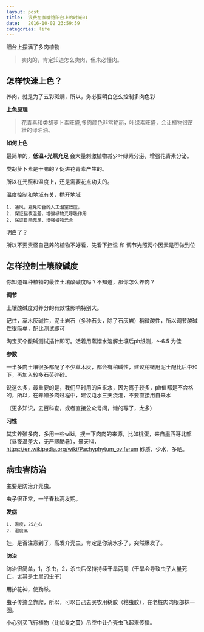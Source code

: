 ```yaml
---
layout: post
title:  浪费在咖啡馆阳台上的时光01
date:   2016-10-02 23:59:59
categories: life
---
```

阳台上摆满了多肉植物

> 卖肉的，肯定知道怎么卖肉，但未必懂肉。

## 怎样快速上色？

养肉，就是为了五彩斑斓，所以，务必要明白怎么控制多肉色彩

**上色原理**

> 花青素和类胡萝卜素旺盛,多肉颜色非常艳丽，叶绿素旺盛，会让植物很茁壮的绿油油。

**如何上色**

最简单的，__低温+光照充足__ 会大量刺激植物减少叶绿素分泌，增强花青素分泌。

类胡萝卜素是干嘛的？促进花青素产生的。

所以在光照和温度上，还是需要花点功夫的。

温度控制和地域有关，抛开地域

    1. 通风，避免阳台的人工温室效应，
    2. 保证昼夜温差，增强植物光呼吸作用
    2. 保证日晒充足，增强植物光合

明白了？

所以不要责怪自己养的植物不好看，先看下控温 和 调节光照两个因素是否做到位

## 怎样控制土壤酸碱度

你知道每种植物的最佳土壤酸碱度吗？不知道，那你怎么养肉？

**调节**

土壤酸碱度对养分的有效性影响特别大。

记住，草木灰碱性，泥土岩石（多种石头，除了石灰岩）稍微酸性，所以调节酸碱性很简单，配比测试即可

淘宝买个酸碱测试插针即可。活着用蒸馏水溶解土壤后ph纸测，～6.5 为佳

**参数**

一半多肉土壤很多都配了不少草木灰，都会有稍碱性，建议稍微用泥土配比后中和下，再加入较多石英碎砂。

说这么多，最重要的是，我们平时用的自来水，因为离子较多，ph值都是不合格的，所以，在养殖多肉过程中，建议屯水三天浇灌，不要直接用自来水

（更多知识，去百科查，或者直接公众号问，懒的写了，太多）

**习性**

其实养殖多肉，多用一些wiki，搜一下肉肉的来源，比如桃蛋，来自墨西哥北部（昼夜温差大，无严寒酷暑），景天科，https://en.wikipedia.org/wiki/Pachyphytum_oviferum
砂质，少水，多晒。

## 病虫害防治

 主要是防治介壳虫。

 虫子很正常，一半春秋高发期。

 **发病**

    1. 温度，25左右
    2. 湿度高

 娃，是否注意到了，高发介壳虫，肯定是你浇水多了，突然爆发了。


 **防治**

  防治很简单，1，杀虫，2，杀虫后保持持续干旱两周（干旱会导致虫子大量死亡，尤其是土里的虫子）

  用护花神，使劲杀。

  虫子传染全靠爬，所以，可以自己去买农用树胶（粘虫胶），在老桩肉肉根部抹一圈。

  小心别买飞行植物（比如爱之蔓）吊空中让介壳虫飞起来传播。


























